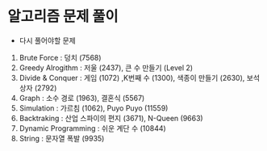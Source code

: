 # 알고리즘 문제 풀이


- 다시 풀어야할 문제 

1. Brute Force : 덩치 (7568)
2. Greedy Alrogithm : 저울 (2437), 큰 수 만들기 (Level 2)
3. Divide & Conquer : 게임 (1072) ,K번째 수 (1300), 색종이 만들기 (2630), 보석 상자 (2792)
4. Graph : 소수 경로 (1963), 결혼식 (5567) 
5. Simulation : 가르침 (1062), Puyo Puyo (11559)
6. Backtraking : 산업 스파이의 편지 (3671), N-Queen (9663)
7. Dynamic Programming : 쉬운 계단 수 (10844)
8. String : 문자열 폭발 (9935) 
